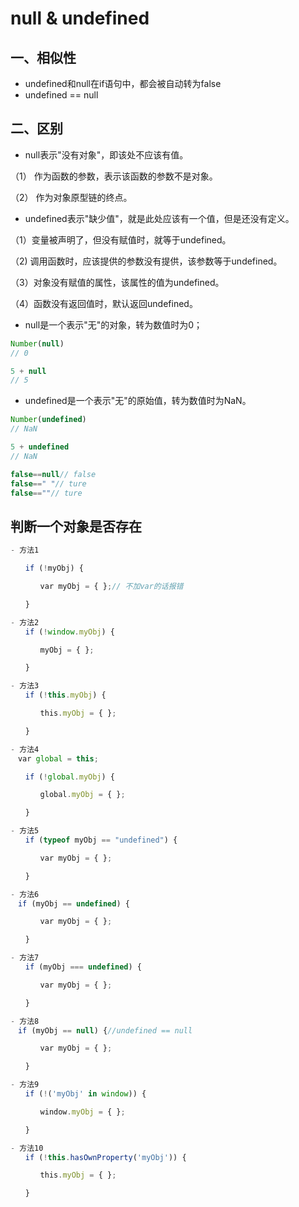# null & undefined

## 一、相似性

- undefined和null在if语句中，都会被自动转为false
- undefined == null

## 二、区别

- null表示"没有对象"，即该处不应该有值。

（1） 作为函数的参数，表示该函数的参数不是对象。

（2） 作为对象原型链的终点。

- undefined表示"缺少值"，就是此处应该有一个值，但是还没有定义。

（1）变量被声明了，但没有赋值时，就等于undefined。

（2) 调用函数时，应该提供的参数没有提供，该参数等于undefined。

（3）对象没有赋值的属性，该属性的值为undefined。

（4）函数没有返回值时，默认返回undefined。

- null是一个表示"无"的对象，转为数值时为0；

```js
Number(null)
// 0

5 + null
// 5
```

- undefined是一个表示"无"的原始值，转为数值时为NaN。

```js
Number(undefined)
// NaN

5 + undefined
// NaN
```

```js
false==null// false
false==" "// ture
false==""// ture
```

## 判断一个对象是否存在

```js
- 方法1

　　if (!myObj) {

　　　　var myObj = { };// 不加var的话报错

　　}

- 方法2
　　if (!window.myObj) {

　　　　myObj = { };

　　}

- 方法3
　　if (!this.myObj) {

　　　　this.myObj = { };

　　}

- 方法4
　var global = this;

　　if (!global.myObj) {

　　　　global.myObj = { };

　　}

- 方法5
　　if (typeof myObj == "undefined") {

　　　　var myObj = { };

　　}

- 方法6
　if (myObj == undefined) {

　　　　var myObj = { };

　　}

- 方法7
　　if (myObj === undefined) {

　　　　var myObj = { };

　　}

- 方法8
　if (myObj == null) {//undefined == null

　　　　var myObj = { };

　　}

- 方法9
　　if (!('myObj' in window)) {

　　　　window.myObj = { };

　　}

- 方法10
　　if (!this.hasOwnProperty('myObj')) {

　　　　this.myObj = { };

　　}
```
